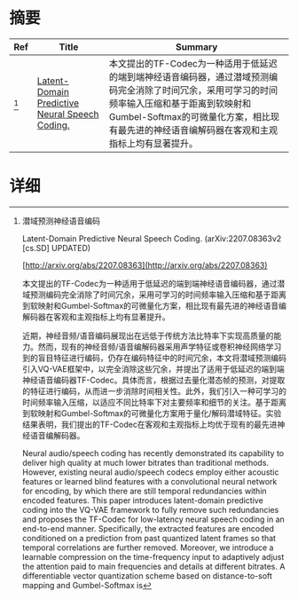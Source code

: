 # 摘要

| Ref | Title | Summary |
| --- | --- | --- |
| [^1] | [Latent-Domain Predictive Neural Speech Coding.](http://arxiv.org/abs/2207.08363) | 本文提出的TF-Codec为一种适用于低延迟的端到端神经语音编码器，通过潜域预测编码完全消除了时间冗余，采用可学习的时间频率输入压缩和基于距离到软映射和Gumbel-Softmax的可微量化方案，相比现有最先进的神经语音编解码器在客观和主观指标上均有显著提升。 |

# 详细

[^1]: 潜域预测神经语音编码

    Latent-Domain Predictive Neural Speech Coding. (arXiv:2207.08363v2 [cs.SD] UPDATED)

    [http://arxiv.org/abs/2207.08363](http://arxiv.org/abs/2207.08363)

    本文提出的TF-Codec为一种适用于低延迟的端到端神经语音编码器，通过潜域预测编码完全消除了时间冗余，采用可学习的时间频率输入压缩和基于距离到软映射和Gumbel-Softmax的可微量化方案，相比现有最先进的神经语音编解码器在客观和主观指标上均有显著提升。

    

    近期，神经音频/语音编码展现出在远低于传统方法比特率下实现高质量的能力。然而，现有的神经音频/语音编解码器采用声学特征或卷积神经网络学习到的盲目特征进行编码，仍存在编码特征中的时间冗余，本文将潜域预测编码引入VQ-VAE框架中，以完全消除这些冗余，并提出了适用于低延迟的端到端神经语音编码器TF-Codec。具体而言，根据过去量化潜态帧的预测，对提取的特征进行编码，从而进一步消除时间相关性。此外，我们引入一种可学习的时间频率输入压缩，以适应不同比特率下对主要频率和细节的关注。基于距离到软映射和Gumbel-Softmax的可微量化方案用于量化/解码潜域特征。实验结果表明，我们提出的TF-Codec在客观和主观指标上均优于现有的最先进神经语音编解码器。

    Neural audio/speech coding has recently demonstrated its capability to deliver high quality at much lower bitrates than traditional methods. However, existing neural audio/speech codecs employ either acoustic features or learned blind features with a convolutional neural network for encoding, by which there are still temporal redundancies within encoded features. This paper introduces latent-domain predictive coding into the VQ-VAE framework to fully remove such redundancies and proposes the TF-Codec for low-latency neural speech coding in an end-to-end manner. Specifically, the extracted features are encoded conditioned on a prediction from past quantized latent frames so that temporal correlations are further removed. Moreover, we introduce a learnable compression on the time-frequency input to adaptively adjust the attention paid to main frequencies and details at different bitrates. A differentiable vector quantization scheme based on distance-to-soft mapping and Gumbel-Softmax is 
    

